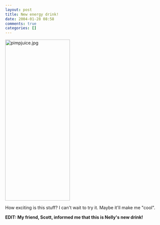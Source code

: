 ```yaml
---
layout: post
title: New energy drink!
date: 2004-01-28 08:58
comments: true
categories: []
---
```

<img alt="pimpjuice.jpg" src="http://peterfilias.com/archives/pimpjuice.jpg" width="208" height="520" border="0" />

How exciting is this stuff? I can't wait to try it. Maybe it'll make me "cool".

<b>EDIT: My friend, Scott, informed me that this is Nelly's new drink!</b>
